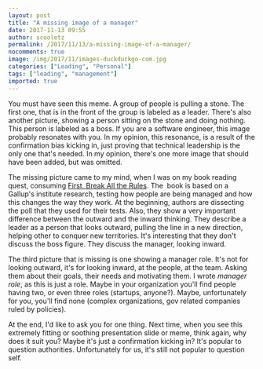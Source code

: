 ```yaml
---
layout: post
title: "A missing image of a manager"
date: 2017-11-13 09:55
author: scooletz
permalink: /2017/11/13/a-missing-image-of-a-manager/
nocomments: true
image: /img/2017/11/images-duckduckgo-com.jpg
categories: ["Leading", "Personal"]
tags: ["leading", "management"]
imported: true
---
```


You must have seen this meme. A group of people is pulling a stone. The first one, that is in the front of the group is labeled as a leader. There's also another picture, showing a person sitting on the stone and doing nothing. This person is labeled as a boss. If you are a software engineer, this image probably resonates with you. In my opinion, this resonance, is a result of the confirmation bias kicking in, just proving that technical leadership is the only one that's needed. In my opinion, there's one more image that should have been added, but was omitted.

The missing picture came to my mind, when I was on my book reading quest, consuming [First, Break All the Rules](https://www.goodreads.com/book/show/50937.First_Break_All_the_Rules). The  book is based on a Gallup's institute research, testing how people are being managed and how this changes the way they work. At the beginning, authors are dissecting the poll that they used for their tests. Also, they show a very important difference between the outward and the inward thinking. They describe a leader as a person that looks outward, pulling the line in a new direction, helping other to conquer new territories. It's interesting that they don't discuss the boss figure. They discuss the manager, looking inward.

The third picture that is missing is one showing a manager role. It's not for looking outward, it's for looking inward, at the people, at the team. Asking them about their goals, their needs and motivating them. I wrote *manager role*, as this is just a role. Maybe in your organization you'll find people having two, or even three roles (startups, anyone?). Maybe, unfortunately for you, you'll find none (complex organizations, gov related companies ruled by policies).

At the end, I'd like to ask you for one thing. Next time, when you see this extremely fitting or soothing presentation slide or meme, think again, why does it suit you? Maybe it's just a confirmation kicking in? It's popular to question authorities. Unfortunately for us, it's still not popular to question self.
